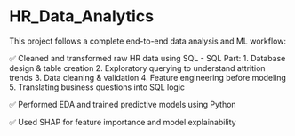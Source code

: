 # HR_Data_Analytics

This project follows a complete end-to-end data analysis and ML workflow:

✅ Cleaned and transformed raw HR data using SQL - 
    SQL Part:
	1.	Database design & table creation
	2.	Exploratory querying to understand attrition trends
	3.	Data cleaning & validation
	4.	Feature engineering before modeling
	5.	Translating business questions into SQL logic


✅ Performed EDA and trained predictive models using Python


✅ Used SHAP for feature importance and model explainability

